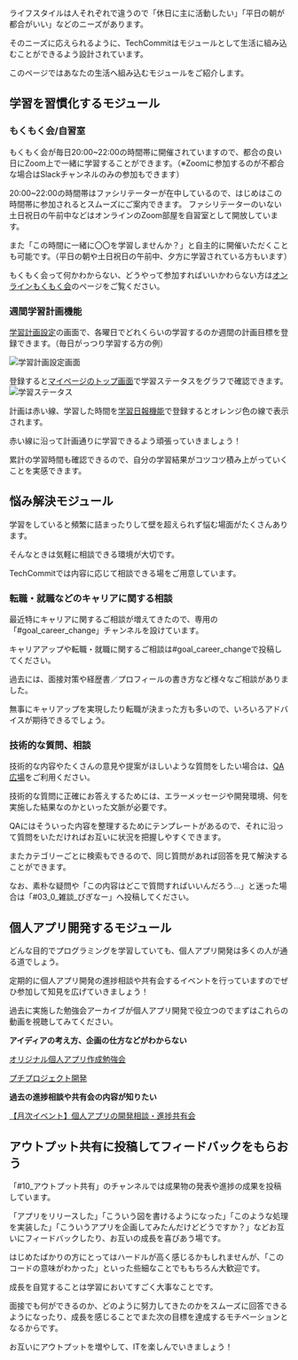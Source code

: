 ライフスタイルは人それぞれで違うので「休日に主に活動したい」「平日の朝が都合がいい」などのニーズがあります。

そのニーズに応えられるように、TechCommitはモジュールとして生活に組み込むことができるよう設計されています。

このページではあなたの生活へ組み込むモジュールをご紹介します。

## 学習を習慣化するモジュール
### もくもく会/自習室
もくもく会が毎日20:00~22:00の時間帯に開催されていますので、都合の良い日にZoom上で一緒に学習することができます。（※Zoomに参加するのが不都合な場合はSlackチャンネルのみの参加もできます）

20:00~22:00の時間帯はファシリテーターが在中しているので、はじめはこの時間帯に参加されるとスムーズにご案内できます。
ファシリテーターのいない土日祝日の午前中などはオンラインのZoom部屋を自習室として開放しています。

また「この時間に一緒に〇〇を学習しませんか？」と自主的に開催いただくことも可能です。（平日の朝や土日祝日の午前中、夕方に学習されている方もいます）

もくもく会って何かわからない、どうやって参加すればいいかわらない方は[オンラインもくもく会](/mokumoku)のページをご覧ください。

### 週間学習計画機能
[学習計画設定](https://www.tech-commit.jp/your/weekly_learning_plan/edit)の画面で、各曜日でどれくらいの学習するのか週間の計画目標を登録できます。（毎日がっつり学習する方の例）

![学習計画設定画面](/images/tutorial/study-plan.jpg)

登録すると[マイページのトップ画面](https://www.tech-commit.jp/)で学習ステータスをグラフで確認できます。
![学習ステータス](/images/tutorial/study-graph.jpg)

計画は赤い線、学習した時間を[学習日報機能](/learning-report/)で登録するとオレンジ色の線で表示されます。

赤い線に沿って計画通りに学習できるよう頑張っていきましょう！

累計の学習時間も確認できるので、自分の学習結果がコツコツ積み上がっていくことを実感できます。

## 悩み解決モジュール
学習をしていると頻繁に詰まったりして壁を超えられず悩む場面がたくさんあります。

そんなときは気軽に相談できる環境が大切です。

TechCommitでは内容に応じて相談できる場をご用意しています。

### 転職・就職などのキャリアに関する相談
最近特にキャリアに関するご相談が増えてきたので、専用の「#goal_career_change」チャンネルを設けています。

キャリアアップや転職・就職に関するご相談は#goal_career_changeで投稿してください。

過去には、面接対策や経歴書／プロフィールの書き方など様々なご相談がありました。

無事にキャリアップを実現したり転職が決まった方も多いので、いろいろアドバイスが期待できるでしょう。

### 技術的な質問、相談
技術的な内容やたくさんの意見や提案がほしいような質問をしたい場合は、[QA広場](https://www.tech-commit.jp/main/questions)をご利用ください。

技術的な質問に正確にお答えするためには、エラーメッセージや開発環境、何を実施した結果なのかといった文脈が必要です。

QAにはそういった内容を整理するためにテンプレートがあるので、それに沿って質問をいただければお互いに状況を把握しやすくできます。

またカテゴリーごとに検索もできるので、同じ質問があれば回答を見て解決することができます。

なお、素朴な疑問や「この内容はどこで質問すればいいんだろう...」と迷った場合は「#03_0_雑談_びぎなー」へ投稿してください。

## 個人アプリ開発するモジュール
どんな目的でプログラミングを学習していても、個人アプリ開発は多くの人が通る道でしょう。

定期的に個人アプリ開発の進捗相談や共有会するイベントを行っていますのでぜひ参加して知見を広げていきましょう！

過去に実施した勉強会アーカイブが個人アプリ開発で役立つのでまずはこれらの動画を視聴してみてください。

**アイディアの考え方、企画の仕方などがわからない**

[オリジナル個人アプリ作成勉強会](https://www.tech-commit.jp/main/event_archives?watching_status=all&title=%E3%82%AA%E3%83%AA%E3%82%B8%E3%83%8A%E3%83%AB%E5%80%8B%E4%BA%BA%E3%82%A2%E3%83%97%E3%83%AA)

[プチプロジェクト開発](https://www.tech-commit.jp/main/event_archives?watching_status=all&title=&tag_ids%5B%5D=16)

**過去の進捗相談や共有会の内容が知りたい**

[【月次イベント】個人アプリの開発相談・進捗共有会](https://www.tech-commit.jp/main/event_archives?watching_status=all&title=&tag_ids%5B%5D=25)

## アウトプット共有に投稿してフィードバックをもらおう
「#10_アウトプット共有」のチャンネルでは成果物の発表や進捗の成果を投稿しています。

「アプリをリリースした」「こういう図を書けるようになった」「このような処理を実装した」「こういうアプリを企画してみたんだけどどうですか？」などお互いにフィードバックしたり、お互いの成長を喜びあう場です。

はじめたばかりの方にとってはハードルが高く感じるかもしれませんが、「このコードの意味がわかった」といった些細なことでももちろん大歓迎です。

成長を自覚することは学習においてすごく大事なことです。

面接でも何ができるのか、どのように努力してきたのかをスムーズに回答できるようになったり、成長を感じることでまた次の目標を達成するモチベーションとなるからです。

お互いにアウトプットを増やして、ITを楽しんでいきましょう！
